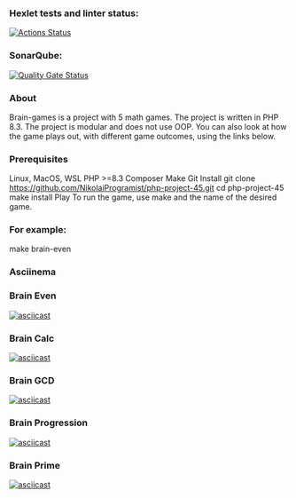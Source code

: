### Hexlet tests and linter status:
[![Actions Status](https://github.com/ArtLevel/php-project-45/actions/workflows/hexlet-check.yml/badge.svg)](https://github.com/ArtLevel/php-project-45/actions)

### SonarQube:
[![Quality Gate Status](https://sonarcloud.io/api/project_badges/measure?project=ArtLevel_php-project-45&metric=alert_status)](https://sonarcloud.io/summary/new_code?id=ArtLevel_php-project-45)

### About
Brain-games is a project with 5 math games. The project is written in PHP 8.3. The project is modular and does not use OOP. You can also look at how the game plays out, with different game outcomes, using the links below.

### Prerequisites
Linux, MacOS, WSL
PHP >=8.3
Composer
Make
Git
Install
git clone https://github.com/NikolaiProgramist/php-project-45.git
cd php-project-45
make install
Play
To run the game, use make and the name of the desired game.

### For example:

make brain-even

### Asciinema

### Brain Even
[![asciicast](https://asciinema.org/a/749626.svg)](https://asciinema.org/a/749626)

### Brain Calc
[![asciicast](https://asciinema.org/a/749804.svg)](https://asciinema.org/a/749804)

### Brain GCD
[![asciicast](https://asciinema.org/a/749805.svg)](https://asciinema.org/a/749805)

### Brain Progression
[![asciicast](https://asciinema.org/a/749806.svg)](https://asciinema.org/a/749806)

### Brain Prime
[![asciicast](https://asciinema.org/a/749815.svg)](https://asciinema.org/a/749815)
